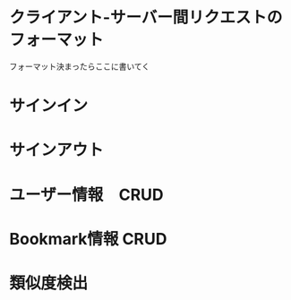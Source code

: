 # クライアント-サーバー間リクエストのフォーマット

フォーマット決まったらここに書いてく
# サインイン

# サインアウト

# ユーザー情報　CRUD

# Bookmark情報 CRUD

# 類似度検出
